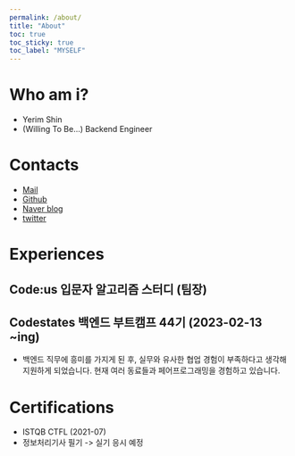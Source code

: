 ```yaml
---
permalink: /about/
title: "About"
toc: true
toc_sticky: true
toc_label: "MYSELF"
---
```

# Who am i?
- Yerim Shin
- (Willing To Be...) Backend Engineer

# Contacts
- [Mail](21yrshin@naver.com)
- [Github](https://github.com/yelm-212)
- [Naver blog](https://blog.naver.com/21yrshin)
- [twitter](https://twitter.com/yelm_212)

# Experiences

## Code:us 입문자 알고리즘 스터디 (팀장)


## Codestates 백엔드 부트캠프 44기 (2023-02-13 ~ing)
- 백엔드 직무에 흥미를 가지게 된 후, 실무와 유사한 협업 경험이 부족하다고 생각해 지원하게 되었습니다. 현재 여러 동료들과 페어프로그래밍을 경험하고 있습니다.

# Certifications
- ISTQB CTFL (2021-07)
- 정보처리기사 필기 -> 실기 응시 예정